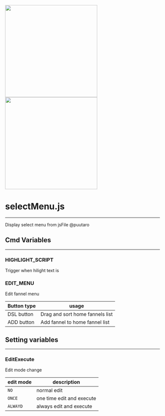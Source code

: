 
<div><img src="https://github.com/puutaro/selectMenu/assets/55217593/98a49b87-642f-462d-b04c-c0e2addf78c0" width="300">  </div>
  
<div><img src="https://github.com/puutaro/selectTyper/assets/55217593/555e8f5f-656a-4faf-bb76-f663c01cfe47" width="300"></div> 


# selectMenu.js
----------------

Display select menu from jsFile @puutaro

## Cmd Variables
--------
### HIGHLIGHT_SCRIPT
Trigger when hilight text is
### EDIT_MENU
Edit fannel menu

| Button type | usage | 
| --------- | --------- |
| DSL button | Drag and sort home fannels list |
| ADD button | Add fannel to home fannel list |

## Setting variables
---------
### EditExecute
Edit mode change

| edit mode | description |
| -------- | -------- |
| `NO` | normal edit |
| `ONCE` | one time edit and execute |
| `ALWAYD` | always edit and execute |
